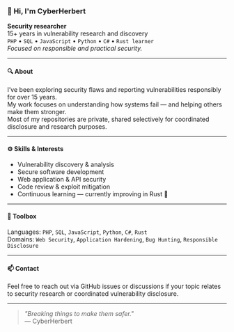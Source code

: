 ### 👋 Hi, I'm CyberHerbert  

**Security researcher**  
15+ years in vulnerability research and discovery  
`PHP` • `SQL` • `JavaScript` • `Python` • `C#` • `Rust learner`  
*Focused on responsible and practical security.*

---

#### 🔍 About
I’ve been exploring security flaws and reporting vulnerabilities responsibly for over 15 years.  
My work focuses on understanding how systems fail — and helping others make them stronger.  
Most of my repositories are private, shared selectively for coordinated disclosure and research purposes.

---

#### ⚙️ Skills & Interests
- Vulnerability discovery & analysis  
- Secure software development  
- Web application & API security  
- Code review & exploit mitigation  
- Continuous learning — currently improving in Rust 🦀  

---

#### 🧰 Toolbox
Languages: `PHP`, `SQL`, `JavaScript`, `Python`, `C#`, `Rust`  
Domains: `Web Security`, `Application Hardening`, `Bug Hunting`, `Responsible Disclosure`

---

#### 📫 Contact
Feel free to reach out via GitHub issues or discussions if your topic relates to security research or coordinated vulnerability disclosure.

---

> _"Breaking things to make them safer."_  
> — CyberHerbert
